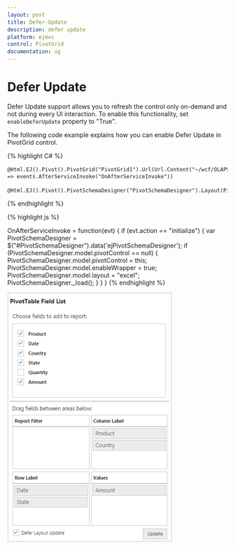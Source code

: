 ```yaml
---
layout: post
title: Defer-Update
description: defer update
platform: ejmvc
control: PivotGrid
documentation: ug
---
```


# Defer Update

Defer Update support allows you to refresh the control only on-demand and not during every UI interaction. To enable this functionality, set `enableDeferUpdate` property to "True".

The following code example explains how you can enable Defer Update in PivotGrid control.

{% highlight C# %}

    @Html.EJ().Pivot().PivotGrid("PivotGrid1").Url(Url.Content("~/wcf/OLAPService.svc")).EnableDeferUpdate(true).ClientSideEvents(events => events.AfterServiceInvoke("OnAfterServiceInvoke"))

    @Html.EJ().Pivot().PivotSchemaDesigner("PivotSchemaDesigner").Layout(PivotSchemaDesignerLayout.Excel)
    
{% endhighlight %}

{% highlight js %}

 OnAfterServiceInvoke = function(evt)
 {
     if (evt.action == "initialize")
     {
         var PivotSchemaDesigner = $("#PivotSchemaDesigner").data('ejPivotSchemaDesigner');
         if (PivotSchemaDesigner.model.pivotControl == null)
         {
             PivotSchemaDesigner.model.pivotControl = this;
             PivotSchemaDesigner.model.enableWrapper = true;
             PivotSchemaDesigner.model.layout = "excel";
             PivotSchemaDesigner._load();
         }
     }
 }
{% endhighlight %}


![](Defer-Update_images/Defer-Update_images1.png)

